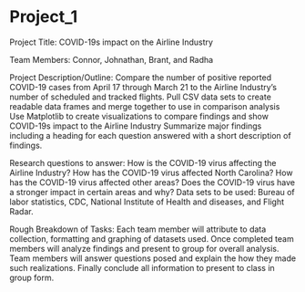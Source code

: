 # Project_1

Project Title:  COVID-19s impact on the Airline Industry

Team Members: Connor, Johnathan, Brant, and Radha

Project Description/Outline:
Compare the number of positive reported COVID-19 cases from April 17 through March 21 to the Airline Industry’s number of scheduled and tracked flights.
Pull CSV data sets to create readable data frames and merge together to use in comparison analysis
 Use Matplotlib to create visualizations to compare findings and show COVID-19s impact to the Airline Industry
Summarize major findings including a heading for each question answered with a short description of findings.

Research questions to answer:
 How is the COVID-19 virus affecting the Airline Industry? How has the COVID-19 virus affected North Carolina? How has the COVID-19 virus affected other areas? Does the COVID-19 virus have a stronger impact in certain areas and why?
Data sets to be used: Bureau of labor statistics, CDC, National Institute of Health and diseases, and Flight Radar.

Rough Breakdown of Tasks:  Each team member will attribute to data collection, formatting and graphing of datasets used. Once completed team members will analyze findings and present to group for overall analysis. Team members will answer questions posed and explain the how they made such realizations. Finally conclude all information to present to class in group form.
